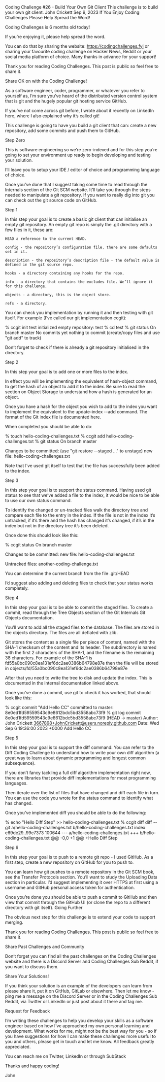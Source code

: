 Coding Challenge #26 - Build Your Own Git Client
This challenge is to build your own git client.
John Crickett
Sep 9, 2023
If You Enjoy Coding Challenges Please Help Spread the Word!

Coding Challenges is 6 months old today!

If you’re enjoying it, please help spread the word.

You can do that by sharing the website: https://codingchallenges.fyi or sharing your favourite coding challenge on Hacker News, Reddit or your social media platform of choice. Many thanks in advance for your support!

Thank you for reading Coding Challenges. This post is public so feel free to share it.

Share
OK on with the Coding Challenge!

As a software engineer, coder, programmer, or whatever you refer to yourself as, I’m sure you’ve heard of the distributed version control system that is git and the hugely popular git hosting service GitHub.

If you’ve not come across git before, I wrote about it recently on LinkedIn here, where I also explained why it’s called git!

This challenge is going to have you build a git client that can: create a new repository, add some commits and push them to GitHub.

Step Zero

This is software engineering so we’re zero-indexed and for this step you’re going to set your environment up ready to begin developing and testing your solution.

I’ll leave you to setup your IDE / editor of choice and programming language of choice.

Once you’ve done that I suggest taking some time to read through the Internals section of the Git SCM website. It’ll take you through the steps needed to manipulate a git repository. If you want to really dig into git you can check out the git source code on GitHub.

Step 1

In this step your goal is to create a basic git client that can initialise an empty git repository. An empty git repo is simply the .git directory with a few files in it, these are:

    HEAD a reference to the current HEAD.

    config - the repository’s configuration file, there are some defaults set in it.

    description - the repository’s description file - the default value is defined in the git source repo.

    hooks - a directory containing any hooks for the repo.

    info - a directory that contains the excludes file. We’ll ignore it for this challenge.

    objects - a directory, this is the object store.

    refs - a directory.

You can check you implementation by running it and then testing with git itself. For example (I’ve called our git implementation ccgit):

% ccgit init test
initialized empty repository: test
% cd test
% git status
On branch master No commits yet nothing to commit (create/copy files and use "git add" to track)

Don’t forget to check if there is already a git repository initialised in the directory.

Step 2

In this step your goal is to add one or more files to the index.

In effect you will be implementing the equivalent of hash-object command, to get the hash of an object to add it to the index. Be sure to read the section on Object Storage to understand how a hash is generated for an object.

Once you have a hash for the object you wish to add to the index you want to implement the equivalent to the update-index --add command. The format of the Git index file is documented here.

When completed you should be able to do:

% touch hello-coding-challenges.txt
% ccgit add hello-coding-challenges.txt
% git status
On branch master

Changes to be committed:
(use "git restore --staged <file>..." to unstage)
	new file:   hello-coding-challenges.txt

Note that I’ve used git itself to test that the file has successfully been added to the index.

Step 3

In this step your goal is to support the status command. Having used git status to see that we’ve added a file to the index, it would be nice to be able to use our own status command.

To identify the changed or un-tracked files walk the directory tree and compare each file to the entry in the index. If the file is not in the index it’s untracked, if it’s there and the hash has changed it’s changed, if it’s in the index but not in the directory tree it’s been deleted.

Once done this should look like this:

% ccgit status
On branch master

Changes to be committed:
	new file:   hello-coding-challenges.txt

Untracked files:
	another-coding-challenge.txt

You can determine the current branch from the file .git/HEAD

I’d suggest also adding and deleting files to check that your status works completely.

Step 4

In this step your goal is to be able to commit the staged files. To create a commit, read through the Tree Objects section of the Git Internals Git Objects documentation.

You’ll want to add all the staged files to the database. The files are stored in the objects directory. The files are all deflated with zlib.

Git stores the content as a single file per piece of content, named with the SHA-1 checksum of the content and its header. The subdirectory is named with the first 2 characters of the SHA-1, and the filename is the remaining 38 characters. For example of the SHA-1 is fd55a0bc090c8ea131ef6dc2ae0386b64798e87e then the file will be stored in objects/fd/55a0bc090c8ea131ef6dc2ae0386b64798e87e

After that you need to write the tree to disk and update the index. This is documented in the internal documentation linked above.

Once you’ve done a commit, use git to check it has worked, that should look like this:

% ccgit commit "Add Hello CC"
committed to master: 8e0ed1fd59559543c9e8612bdc5bd3558abc73f9
% git log
commit 8e0ed1fd59559543c9e8612bdc5bd3558abc73f9 (HEAD -> master)
Author: John Crickett [3667898+JohnCrickett@users.noreply.github.com](<mailto:3667898+JohnCrickett@users.noreply.github.com>)
Date:   Wed Sep 6 19:36:00 2023 +0000
	Add Hello CC

Step 5

In this step your goal is to support the diff command. You can refer to the Diff Coding Challenge to understand how to write your own diff algorithm (a great way to learn about dynamic programming and longest common subsequence).

If you don’t fancy tackling a full diff algorithm implementation right now, there are libraries that provide diff implementations for most programming languages.

Then iterate over the list of files that have changed and diff each file in turn. You can use the code you wrote for the status command to identify what has changed.

Once you’ve implemented diff you should be able to do the following:

% echo "Hello Diff Step" >> hello-coding-challenges.txt
% ccgit diff
diff --git a/hello-coding-challenges.txt b/hello-coding-challenges.txt
index e69de29..99e7373 100644
--- a/hello-coding-challenges.txt
+++ b/hello-coding-challenges.txt
@@ -0,0 +1 @@
+Hello Diff Step

Step 6

In this step your goal is to push to a remote git repo - I used GitHub. As a first step, create a new repository on GitHub for you to push to.

You can learn how git pushes to a remote repository in the Git SCM book, see the Transfer Protocols section. You’ll want to study the Uploading Data section in particular. I’d suggest implementing it over HTTPS at first using a username and GitHub personal access token for authentication.

Once you’re done you should be able to push a commit to GitHub and then view that commit through the GitHub UI (or clone the repo to a different directory with git itself).
Going Further

The obvious next step for this challenge is to extend your code to support merging.

Thank you for reading Coding Challenges. This post is public so feel free to share it.

Share
Past Challenges and Community

Don’t forget you can find all the past challenges on the Coding Challenges website and there is a Discord Server and Coding Challenges Sub Reddit, if you want to discuss them.

Share Your Solutions!

If you think your solution is an example of the developers can learn from please share it, put it on GitHub, GitLab or elsewhere. Then let me know - ping me a message on the Discord Server or in the Coding Challenges Sub Reddit, via Twitter or LinkedIn or just post about it there and tag me.

Request for Feedback

I’m writing these challenges to help you develop your skills as a software engineer based on how I’ve approached my own personal learning and development. What works for me, might not be the best way for you - so if you have suggestions for how I can make these challenges more useful to you and others, please get in touch and let me know. All feedback greatly appreciated.

You can reach me on Twitter, LinkedIn or through SubStack

Thanks and happy coding!

John